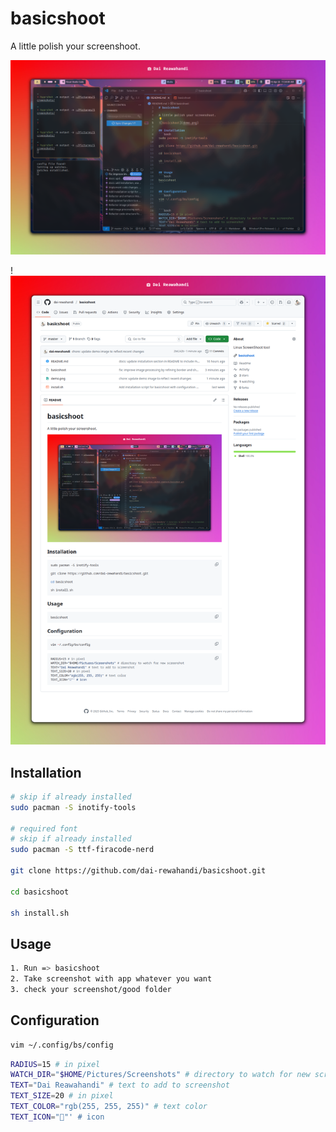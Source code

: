 # basicshoot

A little polish your screenshoot.

![basicshoot](demo.png)

!![basicshoot](demo2.png)

## Installation
```bash
# skip if already installed
sudo pacman -S inotify-tools

# required font
# skip if already installed
sudo pacman -S ttf-firacode-nerd 

git clone https://github.com/dai-rewahandi/basicshoot.git

cd basicshoot

sh install.sh
```

## Usage
```bash 
1. Run => basicshoot
2. Take screenshot with app whatever you want
3. check your screenshot/good folder
```

## Configuration
```bash
vim ~/.config/bs/config
```

```bash
RADIUS=15 # in pixel
WATCH_DIR="$HOME/Pictures/Screenshots" # directory to watch for new screenshot
TEXT="Dai Reawahandi" # text to add to screenshot
TEXT_SIZE=20 # in pixel
TEXT_COLOR="rgb(255, 255, 255)" # text color
TEXT_ICON="󰄀"' # icon
```